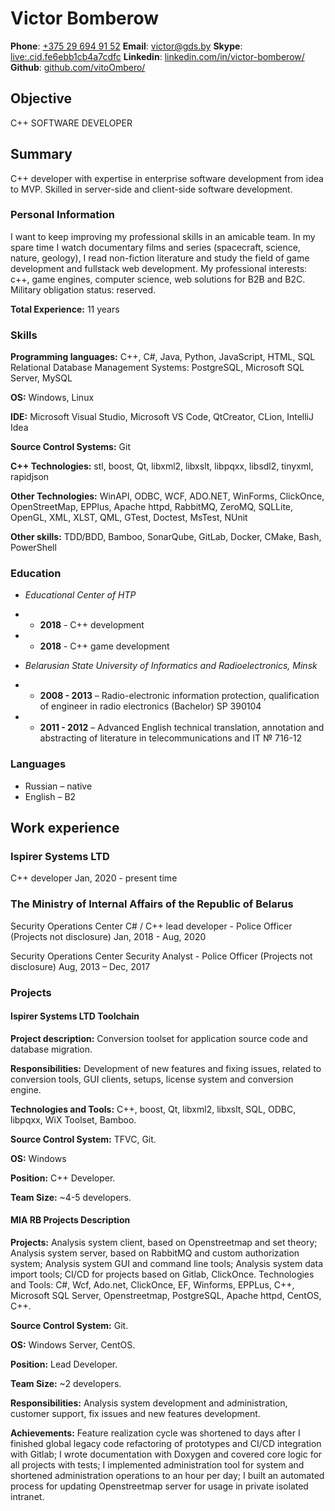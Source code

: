 # Victor Bomberow

**Phone**:   [+375 29 694 91 52](callto:+375296949152)
**Email**:     [victor@gds.by](mail:victor@gds.by)
**Skype**:     [live:.cid.fe6ebb1cb4a7cdfc](skype:.cid.fe6ebb1cb4a7cdfc?call)
**Linkedin**:   [linkedin.com/in/victor-bomberow/](https://linkedin.com/in/victor-bomberow/)
**Github**:     [github.com/vitoOmbero/](https://github.com/vitoOmbero/)

## Objective

C++ SOFTWARE DEVELOPER

## Summary

C++ developer with expertise in enterprise software development from idea to MVP.  Skilled in server-side and client-side software development.

### Personal Information

I want to keep improving my professional skills in an amicable team. In my spare time I watch documentary films and series (spacecraft, science, nature, geology), I read non-fiction literature and study the field of game development and fullstack web development. My professional interests: c++, game engines, computer science, web solutions for B2B and B2C. Military obligation status: reserved.

**Total Experience:** 11 years

### Skills

**Programming languages:** C++, C#, Java, Python, JavaScript, HTML, SQL
Relational Database Management Systems: PostgreSQL, Microsoft SQL Server, MySQL

**OS:** Windows, Linux

**IDE:** Microsoft Visual Studio, Microsoft VS Code, QtCreator, CLion, IntelliJ Idea

**Source Control Systems:** Git

**C++ Technologies:** stl, boost, Qt, libxml2, libxslt, libpqxx, libsdl2, tinyxml, rapidjson

**Other Technologies:** WinAPI, ODBC, WCF, ADO.NET, WinForms, ClickOnce, OpenStreetMap, EPPlus, Apache httpd, RabbitMQ, ZeroMQ, SQLLite, OpenGL, XML, XLST, QML, GTest, Doctest, MsTest, NUnit

**Other skills:** TDD/BDD, Bamboo, SonarQube, GitLab, Docker, CMake, Bash, PowerShell

### Education

+ *Educational Center of HTP*
+ + **2018** - C++ development
+ + **2018** - C++ game development

+ *Belarusian State University of Informatics and Radioelectronics, Minsk*
+ + **2008 - 2013** – Radio-electronic information protection, qualification of engineer in radio electronics (Bachelor)
SP 390104
+ + **2011 - 2012** – Advanced English technical translation, annotation and abstracting of literature in telecommunications and IT
№ 716-12

### Languages

+ Russian – native
+ English – B2

## Work experience

### Ispirer Systems LTD

C++ developer
Jan, 2020 - present time

### The Ministry of Internal Affairs of the Republic of Belarus

Security Operations Center C# / C++ lead developer - Police Officer (Projects not disclosure)
Jan, 2018 - Aug, 2020

Security Operations Center Security Analyst - Police Officer (Projects not disclosure)
Aug, 2013 – Dec, 2017

### Projects

#### Ispirer Systems LTD Toolchain

**Project description:** Conversion toolset for application source code and database migration.

**Responsibilities:** Development of new features and fixing issues, related to conversion tools, GUI clients, setups, license system and conversion engine.

**Technologies and Tools:** C++, boost, Qt, libxml2, libxslt, SQL, ODBC, libpqxx, WiX Toolset, Bamboo.

**Source Control System:** TFVC, Git.

**OS:** Windows

**Position:** C++ Developer.

**Team Size:** ~4-5 developers.

#### MIA RB Projects Description

**Projects:**  Analysis system client, based on Openstreetmap and set theory; Analysis system server, based on RabbitMQ and custom authorization system; Analysis system GUI and command line tools; Analysis system data import tools; CI/CD for projects based on Gitlab, ClickOnce.
Technologies and Tools: C#, Wcf, Ado.net, ClickOnce, EF, Winforms, EPPLus, C++, Microsoft SQL Server, Openstreetmap, PostgreSQL, Apache httpd, CentOS, C++.

**Source Control System:** Git.

**OS:** Windows Server, CentOS.

**Position:** Lead Developer.

**Team Size:** ~2 developers.

**Responsibilities:** Analysis system development and administration, customer support, fix issues and new features development.

**Achievements:** Feature realization cycle was shortened to days after I finished global legacy code refactoring of prototypes and CI/CD integration with Gitlab; I wrote documentation with Doxygen and covered core logic for all projects with tests; I implemented administration tool for system and shortened administration operations to an hour per day; I built an automated process for updating Openstreetmap server for usage in private isolated intranet.
